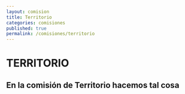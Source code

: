```yaml
---
layout: comision
title: Territorio
categories: comisiones
published: true
permalink: /comisiones/territorio
---
```


# **TERRITORIO**

## En la comisión de Territorio hacemos tal cosa
